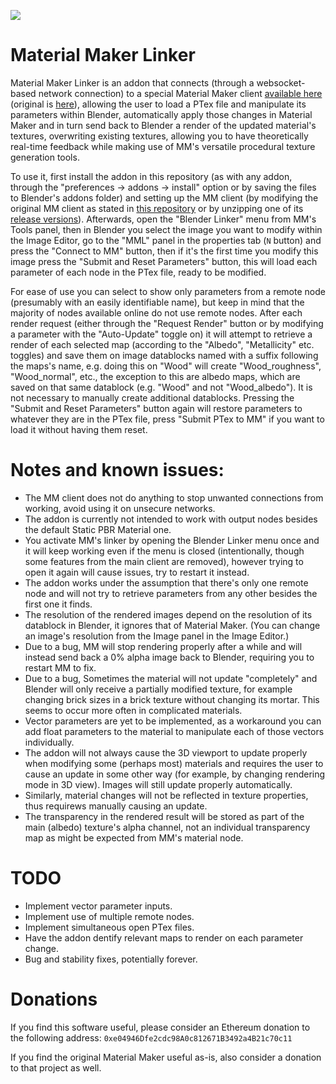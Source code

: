 [![](http://img.youtube.com/vi/KLEHdDST6gA/0.jpg)](http://www.youtube.com/watch?v=KLEHdDST6gA "Video Title")

# Material Maker Linker
Material Maker Linker is an addon that connects (through a websocket-based network connection) to a special Material Maker client [available here](https://github.com/Silvergust/MM-Linker-Godot/tree/master) (original is [here](https://github.com/RodZill4/material-maker)), allowing the user to load a PTex file and manipulate its parameters within Blender, automatically apply those changes in Material Maker and in turn send back to Blender a render of the updated material's textures, overwriting existing textures, allowing you to have theoretically real-time feedback while making use of MM's versatile procedural texture generation tools.

To use it, first install the addon in this repository (as with any addon, through the "preferences -> addons -> install" option or by saving the files to Blender's addons folder) and setting up the MM client (by modifying the original MM client as stated in [this repository](https://github.com/Silvergust/MM-Linker-Godot/tree/master) or by unzipping one of its [release versions](https://github.com/Silvergust/MM-Linker-Godot/releases/tag/Main_Release)). Afterwards, open the "Blender Linker" menu from MM's Tools panel, then in Blender you select the image you want to modify within the Image Editor, go to the "MML" panel in the properties tab (`N` button) and press the "Connect to MM" button, then if it's the first time you modify this image press the "Submit and Reset Parameters" button, this will load each parameter of each node in the PTex file, ready to be modified.

For ease of use you can select to show only parameters from a remote node (presumably with an easily identifiable name), but keep in mind that the majority of nodes available online do not use remote nodes. After each render request (either through the "Request Render" button or by modifying a parameter with the "Auto-Update" toggle on) it will attempt to retrieve a render of each selected map (according to the "Albedo", "Metallicity" etc. toggles) and save them on image datablocks named with a suffix following the maps's name, e.g. doing this on "Wood" will create "Wood_roughness", "Wood_normal", etc., the exception to this are albedo maps, which are saved on that same datablock (e.g. "Wood" and not "Wood_albedo"). It is not necessary to manually create additional datablocks. Pressing the "Submit and Reset Parameters" button again will restore parameters to whatever they are in the PTex file, press "Submit PTex to MM" if you want to load it without having them reset.

# Notes and known issues:
* The MM client does not do anything to stop unwanted connections from working, avoid using it on unsecure networks.
* The addon is currently not intended to work with output nodes besides the default Static PBR Material one.
* You activate MM's linker by opening the Blender Linker menu once and it will keep working even if the menu is closed (intentionally, though some features from the main client are removed), however trying to open it again will cause issues, try to restart it instead.
* The addon works under the assumption that there's only one remote node and will not try to retrieve parameters from any other besides the first one it finds.
* The resolution of the rendered images depend on the resolution of its datablock in Blender, it ignores that of Material Maker. (You can change an image's resolution from the Image panel in the Image Editor.)
* Due to a bug, MM will stop rendering properly after a while and will instead send back a 0% alpha image back to Blender, requiring you to restart MM to fix.
* Due to a bug, Sometimes the material will not update "completely" and Blender will only receive a partially modified texture, for example changing brick sizes in a brick texture without changing its mortar. This seems to occur more often in complicated materials.
* Vector parameters are yet to be implemented, as a workaround you can add float parameters to the material to manipulate each of those vectors individually.
* The addon will not always cause the 3D viewport to update properly when modifying some (perhaps most) materials and requires the user to cause an update in some other way (for example, by changing rendering mode in 3D view). Images will still update properly automatically.
* Similarly, material changes will not be reflected in texture properties, thus requirews manually causing an update.
* The transparency in the rendered result will be stored as part of the main (albedo) texture's alpha channel, not an individual transparency map as might be expected from MM's material node.

# TODO
* Implement vector parameter inputs.
* Implement use of multiple remote nodes.
* Implement simultaneous open PTex files.
* Have the addon dentify relevant maps to render on each parameter change.
* Bug and stability fixes, potentially forever.

# Donations
If you find this software useful, please consider an Ethereum donation to the following address: `0xe04946Dfe2cdc98A0c812671B3492a4B21c70c11`

If you find the original Material Maker useful as-is, also consider a donation to that project as well.

